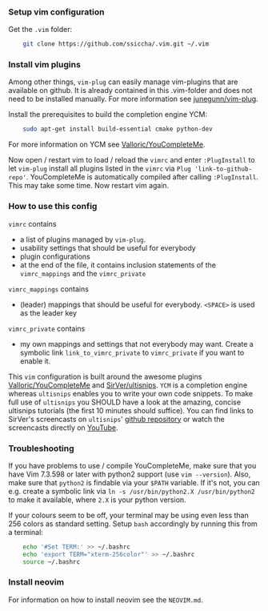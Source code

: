 ### Setup vim configuration
Get the `.vim` folder:
```sh
    git clone https://github.com/ssiccha/.vim.git ~/.vim
```

### Install vim plugins
Among other things, `vim-plug` can easily manage vim-plugins that are available on github.
It is already contained in this .vim-folder and does not need to be installed manually.
For more information see [junegunn/vim-plug](https://github.com/junegunn/vim-plug).

Install the prerequisites to build the completion engine YCM:
```sh
    sudo apt-get install build-essential cmake python-dev
```
For more information on YCM see
[Valloric/YouCompleteMe](https://github.com/Valloric/YouCompleteMe#ubuntu-linux-x64-installation).

Now open / restart vim to load / reload the `vimrc` and enter `:PlugInstall` to
let `vim-plug` install all plugins listed in the `vimrc` via `Plug 'link-to-github-repo'`.
YouCompleteMe is automatically compiled after calling `:PlugInstall`.
This may take some time. Now restart vim again.

### How to use this config

`vimrc` contains 
- a list of plugins managed by `vim-plug`.
- usability settings that should be useful for everybody
- plugin configurations
- at the end of the file, it contains inclusion statements of the
`vimrc_mappings` and the `vimrc_private`

`vimrc_mappings` contains
- (leader) mappings that should be useful for everybody. `<SPACE>` is used as
the leader key

`vimrc_private` contains
- my own mappings and settings that not everybody may want. Create a symbolic
link `link_to_vimrc_private` to `vimrc_private` if you want to enable it.


This `vim` configuration is built around the awesome plugins
[Valloric/YouCompleteMe](https://github.com/Valloric/YouCompleteMe#ubuntu-linux-x64-installation)
and 
[SirVer/ultisnips](https://github.com/SirVer/ultisnips).
`YCM` is a completion engine whereas `ultisnips` enables you to write your own
code snippets.
To make full use of `ultisnips` you SHOULD have a look at the amazing, concise
ultisnips tutorials (the first 10 minutes should suffice).
You can find links to SirVer's screencasts on `ultisnips`'
[github repository](https://github.com/SirVer/ultisnips#screencasts)
or watch the screencasts directly on
[YouTube](https://www.youtube.com/watch?time_continue=1&v=Zik6u0klD40).


### Troubleshooting

If you have problems to use / compile YouCompleteMe, make sure that you have Vim 7.3.598 or
later with python2 support (use `vim --version`).
Also, make sure that `python2` is findable via your `$PATH` variable. If it's not, you can e.g.
create a symbolic link via `ln -s /usr/bin/python2.X /usr/bin/python2` to make
it available, where `2.X` is your python version.

If your colours seem to be off, your terminal may be using even less than 256 colors as standard setting.
Setup `bash` accordingly by running this from a terminal:
```sh
    echo '#Set TERM:' >> ~/.bashrc
    echo 'export TERM="xterm-256color"' >> ~/.bashrc
    source ~/.bashrc
```

### Install neovim
For information on how to install neovim see the `NEOVIM.md`.
